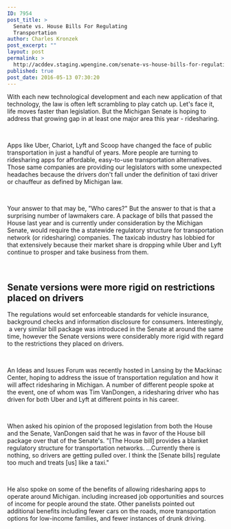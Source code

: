 ```yaml
---
ID: 7954
post_title: >
  Senate vs. House Bills For Regulating
  Transportation
author: Charles Kronzek
post_excerpt: ""
layout: post
permalink: >
  http://acddev.staging.wpengine.com/senate-vs-house-bills-for-regulating-transportation.html
published: true
post_date: 2016-05-13 07:30:20
---
```

<span style="font-weight: 400;">With each new technological development and each new application of that technology, the law is often left scrambling to play catch up. Let's face it, life moves faster than legislation. But the Michigan Senate is hoping to address that growing gap in at least one major area this year - ridesharing.</span>

&nbsp;

<span style="font-weight: 400;">Apps like Uber, Chariot, Lyft and Scoop have changed the face of public transportation in just a handful of years. More people are turning to ridesharing apps for affordable, easy-to-use transportation alternatives. Those same companies are providing our legislators with some unexpected headaches because the drivers don't fall under the definition of taxi driver or chauffeur as defined by Michigan law.</span>

&nbsp;

<span style="font-weight: 400;">Your answer to that may be, "Who cares?" But the answer to that is that a surprising number of lawmakers care. A package of bills that passed the House last year and is currently under consideration by the Michigan Senate, would require the a statewide regulatory structure for transportation network (or ridesharing) companies. The taxicab industry has lobbied for that extensively because their market share is dropping while Uber and Lyft continue to prosper and take business from them. </span>

&nbsp;


<h2>Senate versions were more rigid on restrictions placed on drivers</h2>

<span style="font-weight: 400;">The regulations would set enforceable standards for vehicle insurance, background checks and information disclosure for consumers. Interestingly,  a very similar bill package was introduced in the Senate at around the same time, however the Senate versions were considerably more rigid with regard to the restrictions they placed on drivers.</span>

&nbsp;

<span style="font-weight: 400;">An Ideas and Issues Forum was recently hosted in Lansing by the Mackinac Center, hoping to address the issue of transportation regulation and how it will affect ridesharing in Michigan. A number of different people spoke at the event, one of whom was Tim VanDongen, a ridesharing driver who has driven for both Uber and Lyft at different points in his career.</span>

&nbsp;

<span style="font-weight: 400;">When asked his opinion of the proposed legislation from both the House and the Senate, VanDongen said that he was in favor of the House bill package over that of the Senate's. "[The House bill] provides a blanket regulatory structure for transportation networks. ...Currently there is nothing, so drivers are getting pulled over. I think the [Senate bills] regulate too much and treats [us] like a taxi."</span>

&nbsp;

<span style="font-weight: 400;">He also spoke on some of the benefits of allowing ridesharing apps to operate around Michigan. including increased job opportunities and sources of income for people around the state. Other panelists pointed out additional benefits including fewer cars on the roads, more transportation options for low-income families, and fewer instances of drunk driving.</span>
